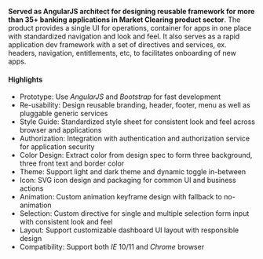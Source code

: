 **Served as AngularJS architect for designing reusable framework for more than 35+ banking applications in Market Clearing product sector**. The product provides a single UI for operations, container for apps in one place with standardized navigation and look and feel. It also serves as a rapid application dev framework with a set of directives and services, ex. headers, navigation, entitlements, etc, to facilitates onboarding of new apps.

#### Highlights

- Prototype: Use *AngularJS* and *Bootstrap* for fast development
- Re-usability: Design reusable branding, header, footer, menu as well as pluggable generic services
- Style Guide: Standardized style sheet for consistent look and feel across browser and applications
- Authorization: Integration with authentication and authorization service for application security
- Color Design: Extract color from design spec to form three background, three front text and border color
- Theme: Support light and dark theme and dynamic toggle in-between
- Icon: SVG icon design and packaging for common UI and business actions
- Animation: Custom animation keyframe design with fallback to no-animation
- Selection: Custom directive for single and multiple selection form input with consistent look and feel
- Layout: Support customizable dashboard UI layout with responsible design
- Compatibility: Support both *IE* 10/11 and *Chrome* browser